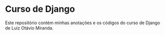 # Curso de Django

Este repositório contém minhas anotações e os códigos do curso de Django de Luiz Otávio Miranda.

